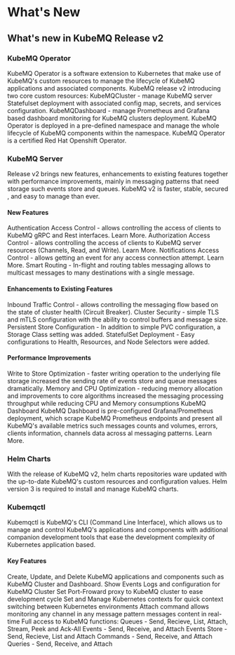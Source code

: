 # What's New

## What's new in KubeMQ Release v2

### KubeMQ Operator
KubeMQ Operator is a software extension to Kubernetes that make use of KubeMQ's custom resources to manage the lifecycle of KubeMQ applications and associated components.
KubeMQ release v2 introducing two core custom resources:
KubeMQCluster - manage KubeMQ server Statefulset deployment with associated config map, secrets, and services configuration.
KubeMQDashboard - manage Prometheus and Grafana based dashboard monitoring for KubeMQ clusters deployment.
KubeMQ Operator is deployed in a pre-defined namespace and manage the whole lifecycle of KubeMQ components within the namespace.
KubeMQ Operator is a certified Red Hat Openshift Operator.

### KubeMQ Server
Release v2 brings new features, enhancements to existing features together with performance improvements, mainly in messaging patterns that need storage such events store and queues. KubeMQ v2 is faster, stable, secured , and easy to manage than ever.

#### New Features
Authentication Access Control - allows controlling the access of clients to KubeMQ gRPC and Rest interfaces. Learn More.
Authorization Access Control - allows controlling the access of clients to KubeMQ server resources (Channels, Read, and Write). Learn More.
Notifications Access Control - allows getting an event for any access connection attempt. Learn More.
Smart Routing - In-flight and routing tables messaging allows to multicast messages to many destinations with a single message.

#### Enhancements to Existing Features
Inbound Traffic Control - allows controlling the messaging flow based on the state of cluster health (Circuit Breaker).
Cluster Security - simple TLS and mTLS configuration with the ability to control buffers and message size.
Persistent Store Configuration - In addition to simple PVC configuration, a Storage Class setting was added.
StatefulSet Deployment - Easy configurations to Health, Resources, and Node Selectors were added.

#### Performance Improvements
Write to Store Optimization - faster writing operation to the underlying file storage increased the sending rate of events store and queue messages dramatically.
Memory and CPU Optimization - reducing memory allocation and improvements to core algorithms increased the messaging processing throughput while reducing CPU and Memory consumptions
KubeMQ Dashboard
KubeMQ Dashboard is pre-configured Grafana/Prometheus deployment, which scrape KubeMQ Prometheus endpoints and present all KubeMQ's available metrics such messages counts and volumes, errors, clients information, channels data across al messaging patterns.
Learn More.

### Helm Charts
With the release of KubeMQ v2, helm charts repositories ware updated with the up-to-date KubeMQ's custom resources and configuration values.
Helm version 3 is required to install and manage KubeMQ charts.

### Kubemqctl
Kubemqctl is KubeMQ's CLI (Command Line Interface), which allows us to manage and control KubeMQ's applications and components with additional companion development tools that ease the development complexity of Kubernetes application based.

#### Key Features
Create, Update, and Delete KubeMQ applications and components such as KubeMQ Cluster and Dashboard.
Show Events Logs and configuration for KubeMQ Cluster
Set Port-Froward proxy to KubeMQ cluster to ease development cycle
Set and Manage Kubernetes contexts for quick context switching between Kubernetes environments
Attach command allows monitoring any channel in any message pattern messages content  in real-time
Full access to KubeMQ functions:
Queues - Send, Recieve, List, Attach, Stream, Peek and Ack-All
Events - Send, Receive, and Attach
Events Store - Send, Recieve, List and Attach
Commands - Send, Receive, and Attach
Queries - Send, Receive, and Attach

